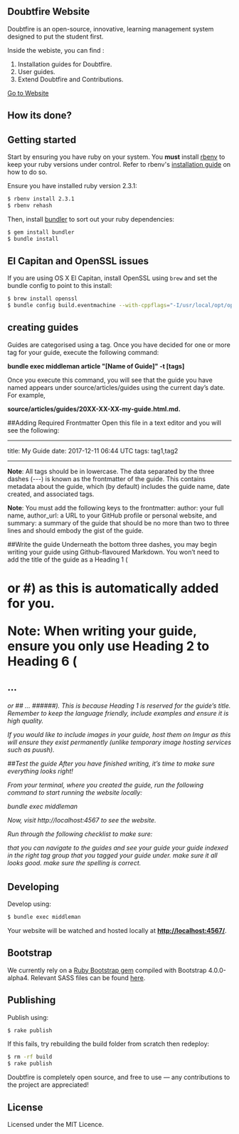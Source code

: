 ## Doubtfire Website
Doubtfire is an open-source, innovative, learning management system designed to put the student first.

Inside the webiste, you can find :
1. Installation guides for Doubtfire.
2. User guides.
3. Extend Doubtfire and Contributions.

[Go to Website](https://doubtfire-lms.github.io/doubtfire.io/)

## How its done?

## Getting started 

Start by ensuring you have ruby on your system. You **must** install [rbenv](https://github.com/rbenv/rbenv) to keep your ruby versions under control. Refer to rbenv's [installation guide](https://github.com/rbenv/rbenv#installation) on how to do so.

Ensure you have installed ruby version 2.3.1:

```bash
$ rbenv install 2.3.1
$ rbenv rehash
```

Then, install [bundler](http://bundler.io) to sort out your ruby dependencies:

```bash
$ gem install bundler
$ bundle install
```

## El Capitan and OpenSSL issues

If you are using OS X El Capitan, install OpenSSL using `brew` and set the bundle
config to point to this install:

```bash
$ brew install openssl
$ bundle config build.eventmachine --with-cppflags="-I/usr/local/opt/openssl/include -L/usr/local/opt/openssl/lib"
```
## creating guides

Guides are categorised using a tag. Once you have decided for one or more tag for your guide, execute the following command:

**bundle exec middleman article "[Name of Guide]" -t [tags]**

Once you execute this command, you will see that the guide you have named appears under source/articles/guides using the current day’s date. For example, 

**source/articles/guides/20XX-XX-XX-my-guide.html.md.**
 
##Adding Required Frontmatter
Open this file in a text editor and you will see the following:

---

title: My Guide
date: 2017-12-11 06:44 UTC
tags: tag1,tag2

---
**Note**: All tags should be in lowercase.
The data separated by the three dashes (---) is known as the frontmatter of the guide. This contains metadata about the guide, which (by default) includes the guide name, date created, and associated tags.

**Note**: You must add the following keys to the frontmatter:
author: your full name,
author_url: a URL to your GitHub profile or personal website, and
summary: a summary of the guide that should be no more than two to three lines and should embody the gist of the guide.

##Write the guide
Underneath the bottom three dashes, you may begin writing your guide using Github-flavoured Markdown. You won’t need to add the title of the guide as a Heading 1 (<h1> or #) as this is automatically added for you.

**Note**: When writing your guide, ensure you only use Heading 2 to Heading 6 (<h2> … <h6> or ## … ######). This is because Heading 1 is reserved for the guide’s title.
Remember to keep the language friendly, include examples and ensure it is high quality.

If you would like to include images in your guide, host them on Imgur as this will ensure they exist permanently (unlike temporary image hosting services such as puush).

##Test the guide
After you have finished writing, it’s time to make sure everything looks right!

From your terminal, where you created the guide, run the following command to start running the website locally:

bundle exec middleman

Now, visit http://localhost:4567 to see the website.

Run through the following checklist to make sure:

that you can navigate to the guides and see your guide your guide indexed in the right tag group that you tagged your guide under.
make sure it all looks good.
make sure the spelling is correct.

## Developing

Develop using:

```bash
$ bundle exec middleman
```

Your website will be watched and hosted locally at **[http://localhost:4567/](http://localhost:4567/)**.

## Bootstrap

We currently rely on a [Ruby Bootstrap gem](https://github.com/twbs/bootstrap-rubygem/tree/v4.0.0.alpha4) compiled with Bootstrap 4.0.0-alpha4.
Relevant SASS files can be found [here](https://github.com/twbs/bootstrap-rubygem/tree/v4.0.0.alpha4/assets/stylesheets).

## Publishing

Publish using:

```bash
$ rake publish
```

If this fails, try rebuilding the build folder from scratch then redeploy:

```bash
$ rm -rf build
$ rake publish
```

Doubtfire is completely open source, and free to use — any contributions to the project are appreciated!

## License

Licensed under the MIT Licence.
